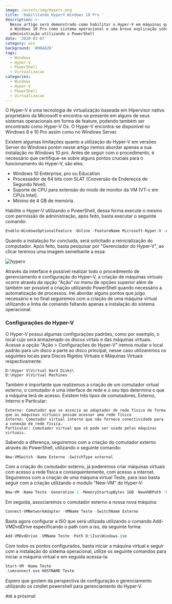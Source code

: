 ```yaml
---
image: /assets/img/Hyperv.png
title: 'Habilitando HyperV Windows 10 Pro '
description: >-
  Nesse artigo será demonstrado como habilitar o Hyper-V em máquinas que possuem
  o Windows 10 Pro como sistema operacional e uma breve explicação sobre a
  administração utilizando o PowerShell
date: '2020-03-07'
category: win
background: '#00A82D'
tags:
  - Windows
  - Hyper-V
  - PowerShell
  - Virtualizacao
categories:
  - Windows
  - Hyper-V
  - PowerShell
  - Virtualizacao
---
```

O Hyper-V é uma tecnologia de virtualização baseada em Hipervisor nativo proprietário da Microsoft e encontra-se presente em alguns de seus sistemas operacionais em forma de feature, podendo também ser encontrado como Hyper-V Os. O Hyper-V encontra-se disponível no Windows 8 e 10 Pro assim como no Windows Server. 

Existem algumas limitações quanto a utilização do Hyper-V em versões Server do Windows porém nesse artigo iremos abordar apenas a sua instalação no Windows 10 pro. Antes de seguir com o procedimento, é necessário que certifique-se sobre alguns pontos cruciais para o funcionamento do Hyper-V, são eles: 

* Windows 10 Enterprise, pro ou Education
* Processador de 64 bits com SLAT (Conversão de Endereços de Segundo Nível).
* Suporte de CPU para extensão do modo de monitor da VM (VT-c em CPUs Intel).
* Mínimo de 4 GB de memória.



Habilite o Hyper-V utilizando o PowerShell, dessa forma execute o mesmo com permissão de administração, após feito, basta executar o seguinte comando:

```powershell
Enable-WindowsOptionalFeature -Online -FeatureName Microsoft-Hyper-V -All
```



Quando a instalação for concluída, será solicitado a reinicialização do computador. Após feito, basta pesquisar por  "Gerenciador do Hyper-V", ao clicar teremos uma imagem semelhante a essa:

![hyperv](/assets/img/hyperv1.png "hyperv")

Através da interface é possível realizar todo o procedimento de gerenciamento e configuração do Hyper-V, a criação de máquinas virtuais ocorre através da opção "Ação" no menu de opções superior além de também ser possível a criação utilizando PowerShell quando necessário a automatização de processos. Irei abordar alguns pontos que julgo necessário e no final seguiremos com a criação de uma máquina virtual utilizando a linha de comando faltando apenas a instalação do sistema operacional.

### Configurações do Hyper-V

O Hyper-V possui algumas configurações padrões, como por exemplo, o local cujo será armazenado os discos virtais e das máquinas virtuais. Acesse a opção "Ação > Configurações do Hyper-V" iremos mudar o local padrão para um disco a parte ao disco principal, nesse caso utilizaremos os seguintes locais para Discos Rígidos Virtuais e Máquinas Virtuais respectivamente:

```
D:\Hyper V\Virtual Hard Disks\
D:\Hyper V\Virtual Machines
```

Também é importante que realizemos a criação de um comutador virtual externo, o comutador é uma interface de rede e o seu tipo determina o que a máquina terá de acesso. Existem três tipos de comutadores, Externo, Interno e Particular:

```
Externo: Comutador que se associa ao adaptador de rede físico de forma que as máquinas virtuais possam acessar uma rede física
Interno: Comutador virtual interno que não fornece conectividade para a conexão de rede física.
Particular: Comutador virtual que só pode ser usado pelas máquinas virtuais.
```



Sabendo a diferença, seguiremos com a criação do comutador externo através do PowerShell, utilizando o seguinte comando:

```powershell
New-VMSwitch -Name Externo -SwitchType external 
```

Com a criação do comutador externo, já poderemos criar máquinas virtuais com acesso a rede física e consequentemente, com acesso a internet. Seguiremos com a criação de uma máquina virtual Teste, para isso basta seguir com a criação utilizando o modulo "New-VM" do Hyper-V:

```powershell
New-VM -Name Teste -Generation 2 -MemoryStartupBytes 1GB -NewVHDPath 'D:\Hyper V\Teste\Teste.vhdx' -NewVHDSizeBytes 100GB
```

Em seguida, associaremos o comutador externo a nossa nova máquina:

```powershell
Connect-VMNetworkAdapter -VMName Teste -SwitchName Externo
```

Basta agora configurar a ISO que será utilizada utilizando o comando Add-VMDvdDrive especificando o path com a iso, da seguinte forma:

```powershell
Add-VMDvdDrive -VMName Teste -Path D:\Iso\Windows.iso
```

Com todos os pontos configurados, basta iniciar a máquina virtual e seguir com a instalação do sistema operacional, utilize os seguinte comandos para iniciar a máquina virtual e em seguida acessa-la:

```powershell
Start-VM -Name Teste
.\vmconnect.exe HOSTNAME Teste 
```

Espero que gostem da perspectiva de configuração e gerenciamento utilizando os cmdlet powershell para gerenciamento do Hyper-V.

Até a próxima!
